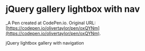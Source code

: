 # jQuery gallery lightbox with nav
 _A Pen created at CodePen.io. Original URL: [https://codepen.io/olivertaylor/pen/oxQYNm](https://codepen.io/olivertaylor/pen/oxQYNm).

  jQuery lightbox gallery with navigation
